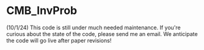 # CMB_InvProb

(10/1/24) This code is still under much needed maintenance. If you're curious about the state of the code, please send me an email. We anticipate the code will go live after paper revisions!
